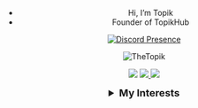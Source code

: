<div align="center">

- Hi, I’m Topik
- Founder of TopikHub

[![Discord Presence](https://lanyard.cnrad.dev/api/953039326235750430)](https://discord.com/users/953039326235750430)

<img src="https://komarev.com/ghpvc/?username=juywvm&label=Numbers%20of%20visitors&color=0b04c7" alt="TheTopik" />

</div>
<h3My accounts;</h3>
<p align="center">
   <a href="https://discord.com/users/953039326235750430" target"blank_"><img src="https://img.shields.io/badge/discord%20-7289DA.svg?&style=for-the-badge&logo=discord&logoColor=white"></a>
    <a href="https://github.com/README.md" target"blank_"><img src="https://img.shields.io/badge/GitHub%20-191717.svg?&style=for-the-badge&logo=github&logoColor=white">
</a>
  <a href="https://open.spotify.com/user/do4yp0t5u6qafs4gza2flcwvb" target"blank_"><img src="https://img.shields.io/badge/Spotify%20-1ed760.svg?&style=for-the-badge&logo=spotify&logoColor=white"></a>

<details align="center">
  <summary style="font-weight: bold; font-size: 18px">My Interests</summary>
   <code><img height="20" src="https://raw.githubusercontent.com/github/explore/80688e429a7d4ef2fca1e82350fe8e3517d3494d/topics/python/python.png"></code>
   <code><img height="20" src="https://raw.githubusercontent.com/github/explore/main/topics/hackclub/hackclub.png"></code>
 <code><img height="20" src="https://raw.githubusercontent.com/github/explore/main/topics/cpp/cpp.png"></code>
   <code><img height="20" src="https://raw.githubusercontent.com/github/explore/80688e429a7d4ef2fca1e82350fe8e3517d3494d/topics/visual-studio-code/visual-studio-code.png"></code>
   <code><img height="20" src="https://raw.githubusercontent.com/github/explore/80688e429a7d4ef2fca1e82350fe8e3517d3494d/topics/lua/lua.png"></code>
   
</details>

<p align="center">
  <a href="TheHanki.png"/></a>
</p>

